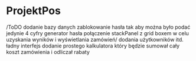 # ProjektPos
/ToDO
dodanie bazy danych
zablokowanie hasła tak aby można było podać jedynie 4 cyfry
generator hasła
połączenie stackPanel z grid boxem w celu uzyskania wyników i wyświetlania zamówień/ dodania użytkowników itd.
ładny interfejs
dodanie prostego kalkulatora który będzie sumował cały koszt zamówienia i odliczał rabaty

